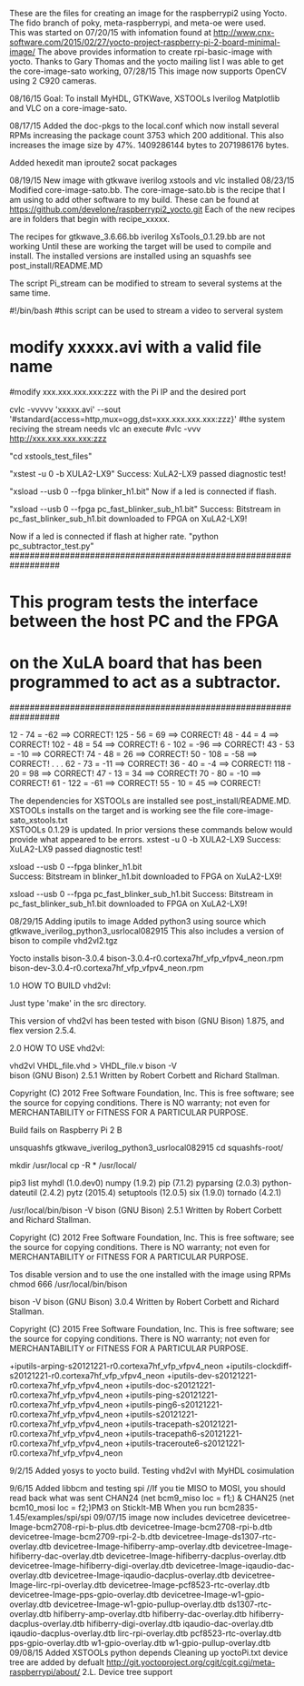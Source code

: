 These are the files for creating an image for the raspberrypi2
using Yocto.  The fido branch of poky, meta-raspberrypi, and meta-oe
were used.  
This was started on 07/20/15 with infomation found at 
http://www.cnx-software.com/2015/02/27/yocto-project-raspberry-pi-2-board-minimal-image/
The above provides information to create rpi-basic-image with yocto.
Thanks to Gary Thomas and the yocto mailing list I was able to get the
core-image-sato working,
07/28/15
This image now supports OpenCV using 2 C920 cameras.
 
08/16/15
Goal: To install MyHDL, GTKWave, XSTOOLs Iverilog Matplotlib and VLC on a core-image-sato.

08/17/15 
Added the doc-pkgs to the local.conf which now install several 
RPMs increasing the package count 3753 which 200 additional.
This also increases the image size by 47%.
1409286144 bytes to 2071986176 bytes.

Added hexedit man iproute2 socat packages

08/19/15
New image with gtkwave iverilog xstools and vlc installed
08/23/15
Modified core-image-sato.bb.
The core-image-sato.bb is the recipe that I am using to add other 
software to my build.
These can be found at https://github.com/develone/raspberrypi2_yocto.git
Each of the new recipes are in folders that begin with recipe_xxxxx.

The recipes for gtkwave_3.6.66.bb iverilog XsTools_0.1.29.bb are not working
Until these are working the target will be used to compile and install.
The installed versions are installed using an squashfs see post_install/README.MD

The script Pi_stream can be modified to stream to several systems at the same time.

#!/bin/bash
#this script can be used to stream a video to serveral system
# modify xxxxx.avi with a valid file name 
#modify xxx.xxx.xxx.xxx:zzz with the Pi IP and the desired port

cvlc -vvvvv 'xxxxx.avi' --sout '#standard{access=http,mux=ogg,dst=xxx.xxx.xxx.xxx:zzz}' 
#the system reciving the stream needs vlc an execute 
#vlc -vvv http://xxx.xxx.xxx.xxx:zzz


"cd xstools_test_files"

"xstest -u 0 -b XULA2-LX9"
Success: XuLA2-LX9 passed diagnostic test!

"xsload --usb 0 --fpga blinker_h1.bit"
Now if a led is connected if flash.

"xsload --usb 0 --fpga pc_fast_blinker_sub_h1.bit"
Success: Bitstream in pc_fast_blinker_sub_h1.bit downloaded to FPGA on XuLA2-LX9!

Now if a led is connected if flash at higher rate.
"python pc_subtractor_test.py"
##################################################################
# This program tests the interface between the host PC and the FPGA 
# on the XuLA board that has been programmed to act as a subtractor.
##################################################################

 12 -  74 =  -62 ==> CORRECT!
125 -  56 =   69 ==> CORRECT!
 48 -  44 =    4 ==> CORRECT!
102 -  48 =   54 ==> CORRECT!
  6 - 102 =  -96 ==> CORRECT!
 43 -  53 =  -10 ==> CORRECT!
 74 -  48 =   26 ==> CORRECT!
 50 - 108 =  -58 ==> CORRECT!
	.
	.
	.
 62 -  73 =  -11 ==> CORRECT!
 36 -  40 =   -4 ==> CORRECT!
118 -  20 =   98 ==> CORRECT!
 47 -  13 =   34 ==> CORRECT!
 70 -  80 =  -10 ==> CORRECT!
 61 - 122 =  -61 ==> CORRECT!
 55 -  10 =   45 ==> CORRECT!


The dependencies for XSTOOLs are installed see post_install/README.MD.  
XSTOOLs installs on the target and is working
see the file core-image-sato_xstools.txt  
XSTOOLs 0.1.29 is updated.  In prior versions these commands below
 would provide what appeared to be errors.
xstest -u 0 -b XULA2-LX9
Success: XuLA2-LX9 passed diagnostic test!

xsload --usb 0 --fpga blinker_h1.bit             
Success: Bitstream in blinker_h1.bit downloaded to FPGA on XuLA2-LX9!

xsload --usb 0 --fpga pc_fast_blinker_sub_h1.bit 
Success: Bitstream in pc_fast_blinker_sub_h1.bit downloaded to FPGA on XuLA2-LX9!

08/29/15 Adding iputils to image
Added python3 using source which gtkwave_iverilog_python3_usrlocal082915
This also includes a version of bison to compile vhd2vl2.tgz

Yocto installs bison-3.0.4
bison-3.0.4-r0.cortexa7hf_vfp_vfpv4_neon.rpm
bison-dev-3.0.4-r0.cortexa7hf_vfp_vfpv4_neon.rpm




1.0 HOW TO BUILD vhd2vl:

Just type 'make' in the src directory.

This version of vhd2vl has been tested with bison (GNU Bison) 1.875,
and flex version 2.5.4.


2.0 HOW TO USE vhd2vl:

   vhd2vl VHDL_file.vhd > VHDL_file.v
bison -V            
bison (GNU Bison) 2.5.1
Written by Robert Corbett and Richard Stallman.

Copyright (C) 2012 Free Software Foundation, Inc.
This is free software; see the source for copying conditions.  There is NO
warranty; not even for MERCHANTABILITY or FITNESS FOR A PARTICULAR PURPOSE.

Build fails on Raspberry Pi 2 B
 
unsquashfs gtkwave_iverilog_python3_usrlocal082915 
cd squashfs-root/

mkdir /usr/local
cp -R * /usr/local/

pip3 list
myhdl (1.0.dev0)
numpy (1.9.2)
pip (7.1.2)
pyparsing (2.0.3)
python-dateutil (2.4.2)
pytz (2015.4)
setuptools (12.0.5)
six (1.9.0)
tornado (4.2.1)

/usr/local/bin/bison -V
bison (GNU Bison) 2.5.1
Written by Robert Corbett and Richard Stallman.

Copyright (C) 2012 Free Software Foundation, Inc.
This is free software; see the source for copying conditions.  There is NO
warranty; not even for MERCHANTABILITY or FITNESS FOR A PARTICULAR PURPOSE.

Tos disable version and to use the one installed with the image using RPMs
chmod 666 /usr/local/bin/bison

bison -V
bison (GNU Bison) 3.0.4
Written by Robert Corbett and Richard Stallman.

Copyright (C) 2015 Free Software Foundation, Inc.
This is free software; see the source for copying conditions.  There is NO
warranty; not even for MERCHANTABILITY or FITNESS FOR A PARTICULAR PURPOSE.

+iputils-arping-s20121221-r0.cortexa7hf_vfp_vfpv4_neon
+iputils-clockdiff-s20121221-r0.cortexa7hf_vfp_vfpv4_neon
+iputils-dev-s20121221-r0.cortexa7hf_vfp_vfpv4_neon
+iputils-doc-s20121221-r0.cortexa7hf_vfp_vfpv4_neon
+iputils-ping-s20121221-r0.cortexa7hf_vfp_vfpv4_neon
+iputils-ping6-s20121221-r0.cortexa7hf_vfp_vfpv4_neon
+iputils-s20121221-r0.cortexa7hf_vfp_vfpv4_neon
+iputils-tracepath-s20121221-r0.cortexa7hf_vfp_vfpv4_neon
+iputils-tracepath6-s20121221-r0.cortexa7hf_vfp_vfpv4_neon
+iputils-traceroute6-s20121221-r0.cortexa7hf_vfp_vfpv4_neon
 

9/2/15 Added yosys to yocto build. 
Testing vhd2vl with MyHDL cosimulation 

9/6/15 Added libbcm and testing spi
//If you tie MISO to MOSI, you should read back what was sent
CHAN24 (net bcm9_miso   loc = f1;) & 
CHAN25 (net bcm10_mosi  loc = f2;)PM3 on StickIt-MB
When you run bcm2835-1.45/examples/spi/spi
09/07/15 
image now includes devicetree
devicetree-Image-bcm2708-rpi-b-plus.dtb
devicetree-Image-bcm2708-rpi-b.dtb
devicetree-Image-bcm2709-rpi-2-b.dtb
devicetree-Image-ds1307-rtc-overlay.dtb
devicetree-Image-hifiberry-amp-overlay.dtb
devicetree-Image-hifiberry-dac-overlay.dtb
devicetree-Image-hifiberry-dacplus-overlay.dtb
devicetree-Image-hifiberry-digi-overlay.dtb
devicetree-Image-iqaudio-dac-overlay.dtb
devicetree-Image-iqaudio-dacplus-overlay.dtb
devicetree-Image-lirc-rpi-overlay.dtb
devicetree-Image-pcf8523-rtc-overlay.dtb
devicetree-Image-pps-gpio-overlay.dtb
devicetree-Image-w1-gpio-overlay.dtb
devicetree-Image-w1-gpio-pullup-overlay.dtb
ds1307-rtc-overlay.dtb
hifiberry-amp-overlay.dtb
hifiberry-dac-overlay.dtb
hifiberry-dacplus-overlay.dtb
hifiberry-digi-overlay.dtb
iqaudio-dac-overlay.dtb
iqaudio-dacplus-overlay.dtb
lirc-rpi-overlay.dtb
pcf8523-rtc-overlay.dtb
pps-gpio-overlay.dtb
w1-gpio-overlay.dtb
w1-gpio-pullup-overlay.dtb
09/08/15
Added XSTOOLs python depends
Cleaning up yoctoPi.txt 
device tree are added by defualt 
http://git.yoctoproject.org/cgit/cgit.cgi/meta-raspberrypi/about/
2.L. Device tree support


 
